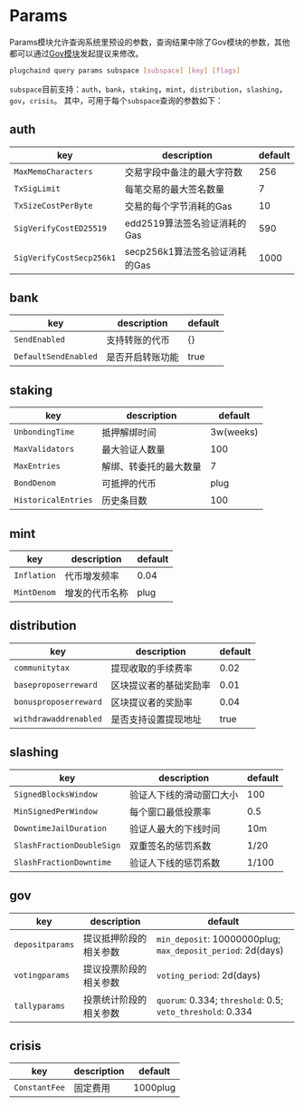 # Params

Params模块允许查询系统里预设的参数，查询结果中除了Gov模块的参数，其他都可以通过[Gov模块](./gov.md)发起提议来修改。

```bash
plugchaind query params subspace [subspace] [key] [flags]
```

`subspace`目前支持：`auth`，`bank`，`staking`，`mint`，`distribution`，`slashing`，`gov`，`crisis`。
其中，可用于每个`subspace`查询的参数如下：

## auth

| key                      | description                    | default |
| ------------------------ | ------------------------------ | ------- |
| `MaxMemoCharacters`      | 交易字段中备注的最大字符数     | 256     |
| `TxSigLimit`             | 每笔交易的最大签名数量         | 7       |
| `TxSizeCostPerByte`      | 交易的每个字节消耗的Gas        | 10      |
| `SigVerifyCostED25519`   | edd2519算法签名验证消耗的Gas   | 590     |
| `SigVerifyCostSecp256k1` | secp256k1算法签名验证消耗的Gas | 1000    |

## bank

| key                  | description      | default |
| -------------------- | ---------------- | ------- |
| `SendEnabled`        | 支持转账的代币   | {}      |
| `DefaultSendEnabled` | 是否开启转账功能 | true    |

## staking

| key                 | description            | default   |
| ------------------- | ---------------------- | --------- |
| `UnbondingTime`     | 抵押解绑时间           | 3w(weeks) |
| `MaxValidators`     | 最大验证人数量         | 100       |
| `MaxEntries`        | 解绑、转委托的最大数量 | 7         |
| `BondDenom`         | 可抵押的代币           | plug     |
| `HistoricalEntries` | 历史条目数             | 100       |

## mint

| key         | description    | default |
| ----------- | -------------- | ------- |
| `Inflation` | 代币增发频率   | 0.04    |
| `MintDenom` | 增发的代币名称 | plug   |

## distribution

| key                   | description            | default |
| --------------------- | ---------------------- | ------- |
| `communitytax`        | 提现收取的手续费率     | 0.02    |
| `baseproposerreward`  | 区块提议者的基础奖励率 | 0.01    |
| `bonusproposerreward` | 区块提议者的奖励率     | 0.04    |
| `withdrawaddrenabled` | 是否支持设置提现地址   | true    |

## slashing

| key                       | description              | default |
| ------------------------- | ------------------------ | ------- |
| `SignedBlocksWindow`      | 验证人下线的滑动窗口大小 | 100     |
| `MinSignedPerWindow`      | 每个窗口最低投票率       | 0.5     |
| `DowntimeJailDuration`    | 验证人最大的下线时间     | 10m     |
| `SlashFractionDoubleSign` | 双重签名的惩罚系数       | 1/20    |
| `SlashFractionDowntime`   | 验证人下线的惩罚系数     | 1/100   |

## gov

| key             | description            | default                                                      |
| --------------- | ---------------------- | ------------------------------------------------------------ |
| `depositparams` | 提议抵押阶段的相关参数 | `min_deposit`: 10000000plug; `max_deposit_period`: 2d(days) |
| `votingparams`  | 提议投票阶段的相关参数 | `voting_period`: 2d(days)                                    |
| `tallyparams`   | 投票统计阶段的相关参数 | `quorum`: 0.334; `threshold`: 0.5; `veto_threshold`: 0.334   |

## crisis

| key           | description | default   |
| ------------- | ----------- | --------- |
| `ConstantFee` | 固定费用    | 1000plug |
